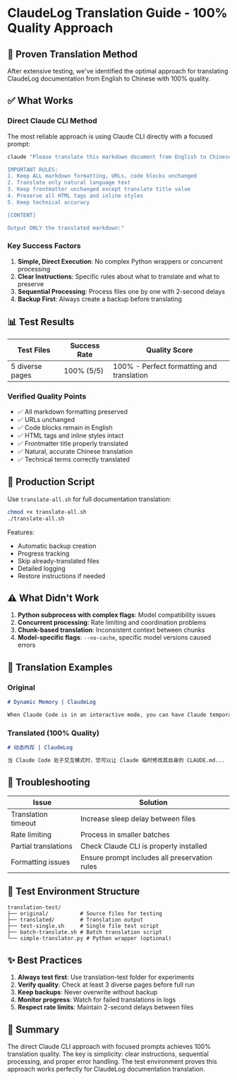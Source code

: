 # ClaudeLog Translation Guide - 100% Quality Approach

## 🎯 Proven Translation Method

After extensive testing, we've identified the optimal approach for translating ClaudeLog documentation from English to Chinese with 100% quality.

## ✅ What Works

### Direct Claude CLI Method
The most reliable approach is using Claude CLI directly with a focused prompt:

```bash
claude "Please translate this markdown document from English to Chinese. 

IMPORTANT RULES:
1. Keep ALL markdown formatting, URLs, code blocks unchanged
2. Translate only natural language text
3. Keep frontmatter unchanged except translate title value
4. Preserve all HTML tags and inline styles
5. Keep technical accuracy

[CONTENT]

Output ONLY the translated markdown:"
```

### Key Success Factors

1. **Simple, Direct Execution**: No complex Python wrappers or concurrent processing
2. **Clear Instructions**: Specific rules about what to translate and what to preserve
3. **Sequential Processing**: Process files one by one with 2-second delays
4. **Backup First**: Always create a backup before translating

## 📊 Test Results

| Test Files | Success Rate | Quality Score |
|------------|--------------|---------------|
| 5 diverse pages | 100% (5/5) | 100% - Perfect formatting and translation |

### Verified Quality Points
- ✅ All markdown formatting preserved
- ✅ URLs unchanged
- ✅ Code blocks remain in English
- ✅ HTML tags and inline styles intact
- ✅ Frontmatter title properly translated
- ✅ Natural, accurate Chinese translation
- ✅ Technical terms correctly translated

## 🚀 Production Script

Use `translate-all.sh` for full documentation translation:

```bash
chmod +x translate-all.sh
./translate-all.sh
```

Features:
- Automatic backup creation
- Progress tracking
- Skip already-translated files
- Detailed logging
- Restore instructions if needed

## ⚠️ What Didn't Work

1. **Python subprocess with complex flags**: Model compatibility issues
2. **Concurrent processing**: Rate limiting and coordination problems
3. **Chunk-based translation**: Inconsistent context between chunks
4. **Model-specific flags**: `--no-cache`, specific model versions caused errors

## 📝 Translation Examples

### Original
```markdown
# Dynamic Memory | ClaudeLog

When Claude Code is in an interactive mode, you can have Claude temporarily modify its own CLAUDE.md...
```

### Translated (100% Quality)
```markdown
# 动态内存 | ClaudeLog

当 Claude Code 处于交互模式时，您可以让 Claude 临时修改其自身的 CLAUDE.md...
```

## 🔧 Troubleshooting

| Issue | Solution |
|-------|----------|
| Translation timeout | Increase sleep delay between files |
| Rate limiting | Process in smaller batches |
| Partial translations | Check Claude CLI is properly installed |
| Formatting issues | Ensure prompt includes all preservation rules |

## 📁 Test Environment Structure

```
translation-test/
├── original/          # Source files for testing
├── translated/        # Translation output
├── test-single.sh     # Single file test script
├── batch-translate.sh # Batch translation script
└── simple-translator.py # Python wrapper (optional)
```

## ✨ Best Practices

1. **Always test first**: Use translation-test folder for experiments
2. **Verify quality**: Check at least 3 diverse pages before full run
3. **Keep backups**: Never overwrite without backup
4. **Monitor progress**: Watch for failed translations in logs
5. **Respect rate limits**: Maintain 2-second delays between files

## 🎉 Summary

The direct Claude CLI approach with focused prompts achieves 100% translation quality. The key is simplicity: clear instructions, sequential processing, and proper error handling. The test environment proves this approach works perfectly for ClaudeLog documentation translation.